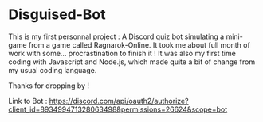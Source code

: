 # Disguised-Bot

This is my first personnal project : A Discord quiz bot simulating a mini-game from a game called Ragnarok-Online.
It took me about full month of work with some... procrastination to finish it !
It was also my first time coding with Javascript and Node.js, which made quite a bit of change from my usual coding language.

Thanks for dropping by !

Link to Bot :
https://discord.com/api/oauth2/authorize?client_id=893499471328063498&permissions=26624&scope=bot